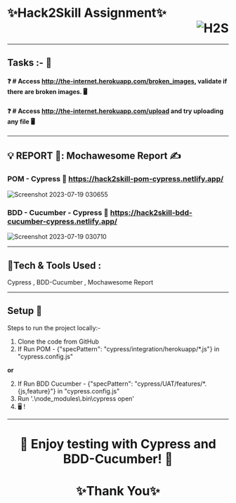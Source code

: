 # ✨Hack2Skill Assignment✨ <div align= "right">![H2S](https://github.com/Shubhamverma94/Hack2Skill-Assignment/assets/103638279/0e2c2a2f-51fe-4337-93d7-4e872f903e91)</div>


---

## Tasks :- 🚀
####    ❓     # Access http://the-internet.herokuapp.com/broken_images, validate if there are broken images. 🖥️
####    ❓     # Access http://the-internet.herokuapp.com/upload and try uploading any file 🖥️

---

## :bulb: REPORT 📝: Mochawesome Report ✍️
### POM - Cypress   :link:  https://hack2skill-pom-cypress.netlify.app/
![Screenshot 2023-07-19 030655](https://github.com/Shubhamverma94/Hack2Skill_Assignment/assets/103638279/5fda7f68-d5e7-4abc-ae09-44159824ba2d)

### BDD - Cucumber - Cypress   :link:  https://hack2skill-bdd-cucumber-cypress.netlify.app/
![Screenshot 2023-07-19 030710](https://github.com/Shubhamverma94/Hack2Skill_Assignment/assets/103638279/e632ea89-717d-4d9f-bdd8-72f89e828f16)

---

## 💫Tech & Tools Used :
Cypress , 
BDD-Cucumber , 
Mochawesome Report

---

## Setup 🚀
Steps to run the project locally:-
1. Clone the code from GitHub
2. If Run POM - {"specPattern": "cypress/integration/herokuapp/*.js"} in "cypress.config.js"
   
<b align="center">or</b>

2. If Run BDD Cucumber - {"specPattern": "cypress/UAT/features/*.{js,feature}"} in "cypress.config.js"
3. Run '.\node_modules\\.bin\cypress open'
4. 🖥️ ! 

---

<h1 align="center">🌟 Enjoy testing with Cypress and BDD-Cucumber! 🌟</h1>
<h1 align="center">✨Thank You✨</h1>
